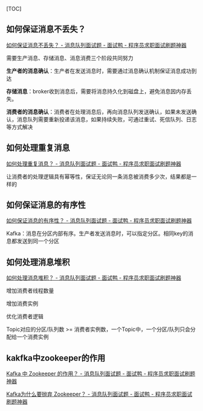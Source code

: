 [TOC]



## 如何保证消息不丢失？

[如何保证消息不丢失？ - 消息队列面试题 - 面试鸭 - 程序员求职面试刷题神器](https://www.mianshiya.com/bank/1801255316257841153/question/1801955779278086145)

需要生产消息、存储消息、消息消费三个阶段共同努力

**生产者的消息确认**：生产者在发送消息时，需要通过消息确认机制保证消息成功到达

**存储消息**：broker收到消息后，需要将消息持久化到磁盘上，避免消息因内存丢失。

**消费者的消息确认**：消费者在处理消息后，再向消息队列发送确认，如果未发送确认，消息队列需要重新投递该消息，如果持续失败，可通过重试、死信队列、日志等方式解决

## 如何处理重复消息

[如何处理重复消息？ - 消息队列面试题 - 面试鸭 - 程序员求职面试刷题神器](https://www.mianshiya.com/bank/1801255316257841153/question/1801964482106564610)

让消费者的处理逻辑具有幂等性，保证无论同一条消息被消费多少次，结果都是一样的

## 如何保证消息的有序性

[如何保证消息的有序性？ - 消息队列面试题 - 面试鸭 - 程序员求职面试刷题神器](https://www.mianshiya.com/bank/1801255316257841153/question/1802305740993798145)

Kafka：消息在分区内部有序。生产者发送消息时，可以指定分区。相同key的消息都发送到同一个分区

## 如何处理消息堆积

[如何处理消息堆积？ - 消息队列面试题 - 面试鸭 - 程序员求职面试刷题神器](https://www.mianshiya.com/bank/1801255316257841153/question/1802306411117748226)

增加消费者线程数量

增加消费实例

优化消费者逻辑

Topic对应的分区/队列数 >= 消费者实例数，一个Topic中，一个分区/队列只会分配给一个消费实例



## kakfka中zookeeper的作用

[Kafka 中 Zookeeper 的作用？ - 消息队列面试题 - 面试鸭 - 程序员求职面试刷题神器](https://www.mianshiya.com/bank/1801255316257841153/question/1803079507444752385)

[Kafka为什么要抛弃 Zookeeper？ - 消息队列面试题 - 面试鸭 - 程序员求职面试刷题神器](https://www.mianshiya.com/bank/1801255316257841153/question/1803241276880445442#heading-3)


